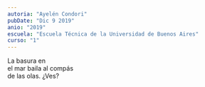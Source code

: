 ```yaml
---
autoria: "Ayelén Condori"
pubDate: "Dic 9 2019"
anio: "2019"
escuela: "Escuela Técnica de la Universidad de Buenos Aires"
curso: "1"
---
```

La basura en\
el mar baila al compás\
de las olas. ¿Ves?